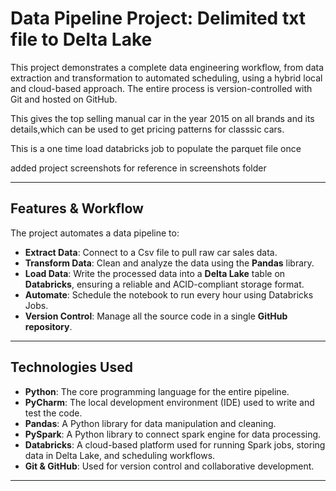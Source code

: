 # Data Pipeline Project: Delimited txt file to Delta Lake

This project demonstrates a complete data engineering workflow, from data extraction and transformation to automated scheduling, using a hybrid local and cloud-based approach. The entire process is version-controlled with Git and hosted on GitHub.

This gives the top selling manual car in the year 2015 on all brands and its details,which can be used to get pricing patterns for classsic cars.

This is a one time load databricks job to populate the parquet file once

added project screenshots for reference in screenshots folder

***

## **Features & Workflow**

The project automates a data pipeline to:

* **Extract Data**: Connect to a Csv file to pull raw car sales data.
* **Transform Data**: Clean and analyze the data using the **Pandas** library.
* **Load Data**: Write the processed data into a **Delta Lake** table on **Databricks**, ensuring a reliable and ACID-compliant storage format.
* **Automate**: Schedule the notebook to run every hour using Databricks Jobs.
* **Version Control**: Manage all the source code in a single **GitHub repository**.

***

## **Technologies Used**

* **Python**: The core programming language for the entire pipeline.
* **PyCharm**: The local development environment (IDE) used to write and test the code.
* **Pandas**: A Python library for data manipulation and cleaning.
* **PySpark**: A Python library to connect spark engine for data processing.
* **Databricks**: A cloud-based platform used for running Spark jobs, storing data in Delta Lake, and scheduling workflows.
* **Git & GitHub**: Used for version control and collaborative development.

***
